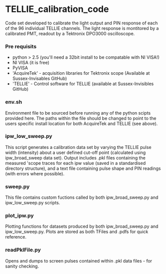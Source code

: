 # TELLIE_calibration_code
Code set developed to calibrate the light output and PIN response of each of the 96 individual TELLIE channels. The light response is montitored by a calibrated PMT, readout by a Tektronix DPO3000 oscilloscope.

### Pre requisits
 - python > 2.5 (you'll need a 32bit install to be compatable with NI VISA!)
 - NI VISA (it is free)
 - PyVISA
 - 'AcquireTek' - acquisition libraries for Tektronix scope (Available at Sussex-Invisables GitHub)
 - 'TELLIE' - Control software for TELLIE (available at Sussex-Invisibles GitHub)

### env.sh
Environment file to be sourced before running any of the python scipts provided here. The paths within the file should be changed to point to the users specific install location for both AcquireTek and TELLIE (see above). 

### ipw_low_sweep.py
This script generates a calibration data set by varying the TELLIE pulse width (intensity) about a user defined cut-off point (calculated using ipw_broad_sweep data set). Output includes .pkl files containing the measured 'scope traces for each ipw value (saved in a standardised directory structure), and a text file containing pulse shape and PIN readings (with errors where possible).

### sweep.py
This file contains custom fuctions called by both ipw_broad_sweep.py and ipw_low_sweep.py scripts.

### plot_ipw.py
Plotting functions for datasets produced by both ipw_broad_sweep.py and ipw_low_sweep.py. Plots are stored as both TFiles and .pdfs for quick reference. 

### readPklFile.py 
Opens and dumps to screen pulses contained within .pkl data files - for sanity checking. 
